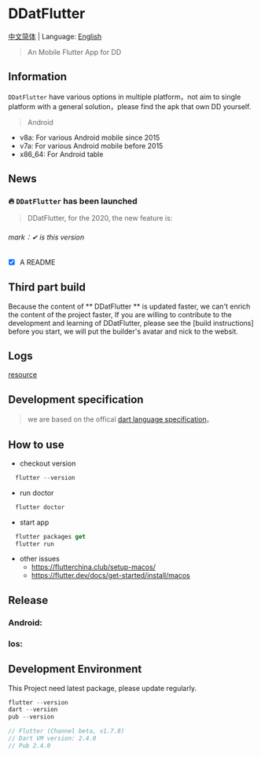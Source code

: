 ﻿# DDatFlutter
[中文简体](https://github.com/dd-center/DDatFlutter/blob/master/README.md) | Language: [English](https://github.com/dd-center/DDatFlutter/blob/master/README-en.md)

> An Mobile Flutter App for DD

## Information
`DDatFlutter` have various options in multiple platform，not aim to single platform with a general solution，please find the apk that own DD yourself.

> Android
- v8a: For various Android mobile since 2015
- v7a: For various Android mobile before 2015
- x86_64: For Android table

## News
### 🔥 `DDatFlutter` has been launched 
> DDatFlutter, for the 2020, the new feature is:

<h6>mark：✔ is this version</h6>

- [x] A README

## Third part build

Because the content of ** DDatFlutter ** is updated faster, we can't enrich the content of the project faster, If you are willing to contribute to the development and learning of DDatFlutter, please see the [build instructions] before you start, we will put the builder's avatar and nick to the websit.

## Logs

[resource](https://github.com/dd-center/DDatFlutter/commits/master)

## Development specification
> we are based on the offical [dart language specification](https://www.dartlang.org)。

## How to use

- checkout version
```dart
  flutter --version
```
- run doctor
```dart
  flutter doctor
```
- start app
```dart
  flutter packages get
  flutter run
```

- other issues
  - https://flutterchina.club/setup-macos/
  - https://flutter.dev/docs/get-started/install/macos

## Release

### Android:


### Ios:


## Development Environment
This Project need latest package, please update regularly.

```dart
flutter --version
dart --version
pub --version

// Flutter (Channel beta, v1.7.8)
// Dart VM version: 2.4.0
// Pub 2.4.0
```